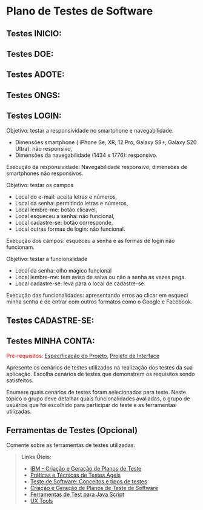 # Plano de Testes de Software

## Testes INICIO:


## Testes DOE:


## Testes ADOTE:


## Testes ONGS:


## Testes LOGIN:

Objetivo: testar a responsividade no smartphone e navegabilidade.
- Dimensões smartphone ( iPhone Se, XR, 12 Pro, Galaxy S8+,  Galaxy S20 Ultra): não responsivo,
- Dimensões da navegabilidade (1434 x 1776):  responsivo.

Execução da responsividade: Navegabilidade responsivo, dimensões de smartphones não responsivos.

Objetivo: testar os campos
- Local do e-mail: aceita letras e números,
- Local da senha: permitindo letras e números,
- Local lembre-me: botão clicável,
- Local esqueceu a senha: não funcional,
- Local cadastre-se: botão corresponde,
- Local outras formas de login: não funcional.

Execução dos campos: esqueceu a senha e as formas de login não funcionam. 


Objetivo: testar a funcionalidade
- Local da senha: olho mágico funcional
- Local lembre-me: tem aviso de salva ou não a senha as vezes pega.
- Local cadastre-se: leva para o local de cadastre-se.

Execução das funcionalidades: apresentando erros ao clicar em esqueci minha senha e de entrar com outros formatos como o Google e Facebook. 


## Testes CADASTRE-SE:



## Testes MINHA CONTA:



<span style="color:red">Pré-requisitos: <a href="2-Especificação do Projeto.md"> Especificação do Projeto</a></span>, <a href="3-Projeto de Interface.md"> Projeto de Interface</a>

Apresente os cenários de testes utilizados na realização dos testes da sua aplicação. Escolha cenários de testes que demonstrem os requisitos sendo satisfeitos.

Enumere quais cenários de testes foram selecionados para teste. Neste tópico o grupo deve detalhar quais funcionalidades avaliadas, o grupo de usuários que foi escolhido para participar do teste e as ferramentas utilizadas.
 
## Ferramentas de Testes (Opcional)

Comente sobre as ferramentas de testes utilizadas.
 
> **Links Úteis**:
> - [IBM - Criação e Geração de Planos de Teste](https://www.ibm.com/developerworks/br/local/rational/criacao_geracao_planos_testes_software/index.html)
> - [Práticas e Técnicas de Testes Ágeis](http://assiste.serpro.gov.br/serproagil/Apresenta/slides.pdf)
> -  [Teste de Software: Conceitos e tipos de testes](https://blog.onedaytesting.com.br/teste-de-software/)
> - [Criação e Geração de Planos de Teste de Software](https://www.ibm.com/developerworks/br/local/rational/criacao_geracao_planos_testes_software/index.html)
> - [Ferramentas de Test para Java Script](https://geekflare.com/javascript-unit-testing/)
> - [UX Tools](https://uxdesign.cc/ux-user-research-and-user-testing-tools-2d339d379dc7)
